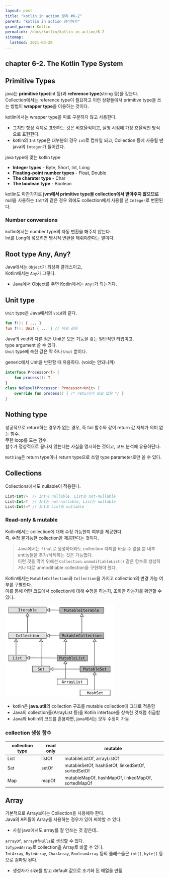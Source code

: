 ```yaml
---
layout: post
title: "kotlin in action 정리 #6-2"
parent: "kotlin in action 정리하기"
grand_parent: Kotlin
permalink: /docs/kotlin/kotlin-in-action/6-2
sitemap:
  lastmod: 2021-03-20
---
```


## chapter 6-2. The Kotlin Type System

## Primitive Types

java는 **primitive type**(int 등)과 **reference type**(string 등)을 갖는다.  
Collection에서는 reference type이 필요하고 이런 상황들에서 primitive type을 쓰는 방법이 **wrapper type**을 이용하는 것이다.  

kotlin에서는 wrapper type을 따로 구분하지 않고 사용한다.  
- 그치만 항상 객체로 표현하는 것은 비효율적이고, 실행 시점에 가장 효율적인 방식으로 표현한다.
- kotlin의 `Int` type은 대부분의 경우 `int`로 컴파일 되고, Collection 등에 사용될 땐 java의 `Integer`가 들어간다.  

java type에 맞는 kotlin type
- **Integer types** - Byte, Short, Int, Long
- **Floating-point number types** - Float, Double
- **The charater type** - Char
- **The boolean type** - Boolean

kotlin도 마찬가지로 **jvm에서 primitive type을 collection에서 받아주지 않으므로** null을 사용하는 `Int?`와 같은 경우 외에도 collection에서 사용될 땐 `Integer`로 변환된다.

### Number conversions

kotlin에서는 number type의 자동 변환을 해주지 않는다.  
Int를 Long에 넣으려면 명시적 변환을 해줘야한다는 말이다.  

## Root type Any, Any?

Java에서는 `Object`가 최상위 클래스이고,  
Kotlin에서는 `Any`가 그렇다.  
- Java에서 Object를 주면 Kotlin에서는 `Any!`가 되는거다.  

## Unit type

`Unit` type은 Java에서의 `void`와 같다.  
```kotlin
fun f(): { ... }
fun f(): Unit { ... } // 위와 같음
```

Java의 void와 다른 점은 Unit은 모든 기능을 갖는 일반적인 타입이고,  
type argument 쓸 수 있다.  
`Unit` type에 속한 값은 딱 하나 `Unit` 뿐이다.

generic에서 Unit을 반환할 때 유용하다. (void는 안되니까)
```kotlin
interface Processor<T> {
    fun process(): T
}
class NoResultProcessor: Processor<Unit> {
    override fun process() { /* return이 필요 없음 */ }
}
```

## Nothing type

성공적으로 return하는 경우가 없는 경우, 즉 fail 함수와 같이 return 값 자체가 의미 없는 함수.  
무한 loop를 도는 함수.  
함수가 정상적으로 끝나지 않는다는 사실을 명시하는 것이고, 코드 분석에 유용하단다.  

`Nothing`은 return type이나 return type으로 쓰일 type parameter로만 쓸 수 있다.  


## Collections

Collections에서도 nullable이 적용된다.  
```kotlin
List<Int?>  // Int가 nullable, List는 not-nullable
List<Int>?  // Int는 not-nullable, List는 nullable
List<Int?>? // Int도 List도 nullable
```

### Read-only & mutable

Kotlin에서는 collection에 대해 수정 가능한지 여부를 제공한다.  
즉, 수정 불가능한 collection을 제공한다는 것이다.  

> Java에서는 `final`로 생성하더라도 collection 자체를 바꿀 수 없을 뿐 내부 entity들을 추가/삭제하는 것은 가능했다.  
> 이런 것을 막기 위해선 `Collection.unmodifiableList()` 같은 함수로 생성하거나 따로 unmodifiable collection을 구현해야 했다.  

Kotlin에서는 `MutableCollection`과 `Collection`을 가지고 collection의 변경 가능 여부를 구별한다.  
이를 통해 어떤 코드에서 collection에 대해 수정을 하는지, 조회만 하는지를 확인할 수 있다.  

![collection structure](/images/post/kotlin_in_action/6_1.JPG)
- kotlin은 **java.util**의 collection 구조를 mutable collection에 그대로 적용함
- Java의 collection들(ArrayList 등)을 Kotlin interface를 상속한 것처럼 취급함
- Java와 kotlin의 코드를 혼용하면, java에서는 모두 수정이 가능

### collection 생성 함수

|collection type|read only|mutable|
|---|---|---|
|List|listOf|mutableListOf, arrayListOf|
|Set|setOf|mutableSetOf, hashSetOf, linkedSetOf, sortedSetOf|
|Map|mapOf|mutableMapOf, hashMapOf, linkedMapOf, sortedMapOf|

## Array

기본적으로 Array보다는 Collection을 사용해야 한다.  
Java의 API들이 Array를 사용하는 경우가 있어 써야할 수 있다.  
- 사실 java에서도 array를 잘 안쓰는 것 같은데..

`arrayOf`, `arrayOfNulls`로 생성할 수 있다.  
`toTypedArray`로 collection을 Array로 바꿀 수 있다.  
`IntArray`, `ByteArray`, `CharArray`, `BooleanArray` 등의 클래스들은 `int[]`, `byte[]` 등으로 컴파일 된다.
- 생성자가 size를 받고 default 값으로 초기화 된 배열을 만듦
